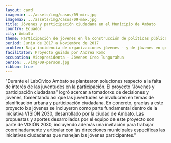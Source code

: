 ```yaml
---
layout: card
imagemin: ../assets/img/casos/09-min.jpg
imagemax: ../assets/img/casos/09-max.jpg
title: Jóvenes y participación ciudadana en el Municipio de Ambato
country: Ecuador
city: Ambato
theme: Participación de jóvenes en la construcción de políticas públicas en la ciudad de Ambato
period: Junio de 2017 a Noviembre de 2017
problem: Baja incidencia de organizaciones jóvenes - y de jóvenes en general - en la construcción de políticas públicas de la ciudad de Ambato, a pesar de que existen mecanismos de participación ciudadana
facilitator: Proyecto guiado por Andrea Romo
occupation: Vicepresidenta - Jóvenes Creo Tungurahua
person: ../img/09-person.jpg
ribbon: true
---
```


"Durante el LabCívico Ambato se plantearon soluciones respecto a la falta de interés de las juventudes en la participación. El proyecto “Jóvenes y participación ciudadana” logró acercar a tomadorxs de decisiones y jóvenes, fomentando así que las juventudes se involucren en temas de planificación urbana y participación ciudadana. En concreto, gracias a este proyecto lxs jóvenes se incluyeron como parte fundamental dentro de la iniciativa VISIÓN 2030, desarrollado por la ciudad de Ambato. Las propuestas y aportes desarrollados por el equipo de este proyecto son parte de VISIÓN 2030, incluyendo además una invitación para trabajar coordinadamente y articular con las direcciones municipales específicas las iniciativas ciudadanas que manejan lxs jóvenes participantes."
